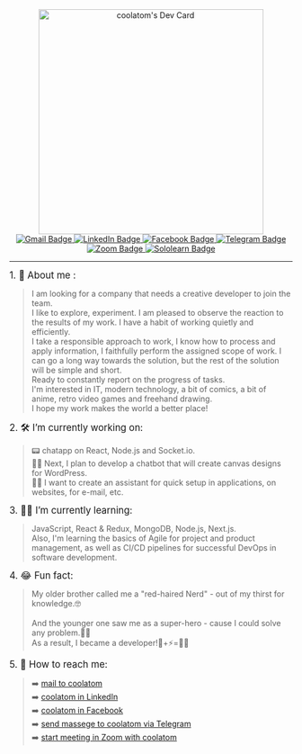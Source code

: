 <div id="header" align="center">
<a href="https://app.daily.dev/coolatom"><img src="https://api.daily.dev/devcards/c7ad859a6afd4d5c8853aae8001ff794.png?r=pb6" width="400" alt="coolatom's Dev Card"/></a>
</div>
<div id="badges" align="center">
<a href="mailto:artemkucheriaviy@gmail.com?Subject=Hello from GitHub!">
<img src="https://img.shields.io/badge/Gmail-D14836?style=for-the-badge&logo=gmail&logoColor=white" alt="Gmail Badge"/>
</a>
<a href="https://www.linkedin.com/in/artemkucheriavyi" target="_blank">
<img src="https://img.shields.io/badge/LinkedIn-0077B5?style=for-the-badge&logo=linkedin&logoColor=white" alt="LinkedIn Badge"/>
</a>
<a href="https://www.facebook.com/artem.kucheriavyi/" target="_blank">
<img src="https://img.shields.io/badge/Facebook-1877F2?style=for-the-badge&logo=facebook&logoColor=white" alt="Facebook Badge"/>
</a>
<a href="https://t.me/kartemo" target="_blank">
<img src="https://img.shields.io/badge/Telegram-2CA5E0?style=for-the-badge&logo=telegram&logoColor=white" alt="Telegram Badge"/>
</a>
<a href="https://us04web.zoom.us/j/9920662363?pwd=R2FyUVBkZVhpRWNmZDcxNVBrUUM2Zz09" target="_blank">
<img src="https://img.shields.io/badge/Zoom-2D8CFF?style=for-the-badge&logo=zoom&logoColor=white" alt="Zoom Badge"/>
</a>
<a href="https://www.sololearn.com/profile/1063802" target="_blank">
<img src="https://img.shields.io/badge/-Sololearn-3a464b?style=for-the-badge&logo=Sololearn&logoColor=white" alt="Sololearn Badge"/>
</a>
</div>

---
<div id="about" align="left">
<big>1. 🤵	About me :</big>
	<blockquote>I am looking for a company that needs a creative developer to join the team.
	<br />I like to explore, experiment. I am pleased to observe the reaction to the results of my work. I have a habit of working quietly and efficiently.
	<br />I take a responsible approach to work, I know how to process and apply information, I faithfully perform the assigned scope of work. I can go a long way towards the solution, but the rest of the solution will be simple and short.
	<br />Ready to constantly report on the progress of tasks.
	<br />I'm interested in IT, modern technology, a bit of comics, a bit of anime, retro video games and freehand drawing.
	<br />I hope my work makes the world a better place!</blockquote>

<big>2. 🛠️ I’m currently working on:</big>
	<blockquote>📟 chatapp on React, Node.js and Socket.io.
	<br />👨‍🎨 Next, I plan to develop a chatbot that will create canvas designs for WordPress.
	<br />🧞‍♂️ I want to create an assistant for quick setup in applications, on websites, for e-mail, etc.</blockquote>
	
<big>3.	👨‍🎓 I’m currently learning:</big>
	<blockquote>JavaScript, React & Redux, MongoDB, Node.js, Next.js.
	<br />Also, I'm learning the basics of Agile for project and product management, as well as CI/CD pipelines for
	successful DevOps in software development.</blockquote>
	
<big>4.	😂 Fun fact:</big>
	<blockquote>My older brother called me a "red-haired Nerd" - out of my thirst for knowledge.🤓	
	<br />And the younger one saw me as a super-hero - cause I could solve any problem.🦸‍♂️	
	<br />As a result, I became a developer!🔬+⚡=👨‍💻</blockquote>
	
<big>5.	📨 How to reach me:</big>
<div id="contact" align="left"; margin=5>
	<blockquote>➡️	<a href="mailto:artemkucheriaviy@gmail.com?Subject=Hello from GitHub!">mail to 		coolatom</a>
	<br />  ➡️	<a href="https://www.linkedin.com/in/artemkucheriavyi" target="_blank">coolatom in LinkedIn</a>
	<br />  ➡️	<a href="https://www.facebook.com/artem.kucheriavyi/" target="_blank">coolatom in Facebook</a>
	<br />  ➡️	<a href="https://t.me/kartemo" target="_blank">send massege to coolatom via Telegram</a>
	<br />  ➡️	<a href="https://us04web.zoom.us/j/9920662363?pwd=R2FyUVBkZVhpRWNmZDcxNVBrUUM2Zz09" target="_blank">start meeting in Zoom with coolatom</a></blockquote>
</div>
</div>
